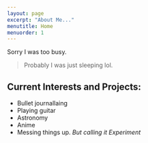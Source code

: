 ```yaml
---
layout: page
excerpt: "About Me..."
menutitle: Home
menuorder: 1
---
```


Sorry I was too busy.
>Probably I was just sleeping lol.



## Current Interests and Projects:

- Bullet journallaing
- Playing guitar
- Astronomy
- Anime
- Messing things up. *But calling it Experiment*
